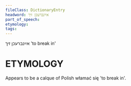 ```yaml
---
fileClass: DictionaryEntry
headword: אײַנברעכן זיך
part_of_speech: 
etymology: 
tags: 
---
```

אײַנברעכן זיך
'to break in'

ETYMOLOGY
===========
Appears to be a calque of Polish włamać się 'to break in'. 